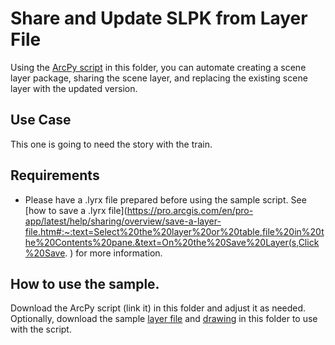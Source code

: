 # Share and Update SLPK from Layer File

Using the [ArcPy script](SceneLayers.py) in this folder, you can automate creating a scene layer package, sharing the scene layer, and replacing the existing scene layer with the updated version. 


## Use Case
This one is going to need the story with the train.


## Requirements
- Please have a .lyrx file prepared before using the sample script. See [how to save a .lyrx file](https://pro.arcgis.com/en/pro-app/latest/help/sharing/overview/save-a-layer-file.htm#:~:text=Select%20the%20layer%20or%20table,file%20in%20the%20Contents%20pane.&text=On%20the%20Save%20Layer(s,Click%20Save. ) for more information.

## How to use the sample.
Download the ArcPy script (link it) in this folder and adjust it as needed. Optionally, download the sample [layer file](Service_Track.lyrx) and [drawing](Zurich_Trainyard.dwg) in this folder to use with the script.
